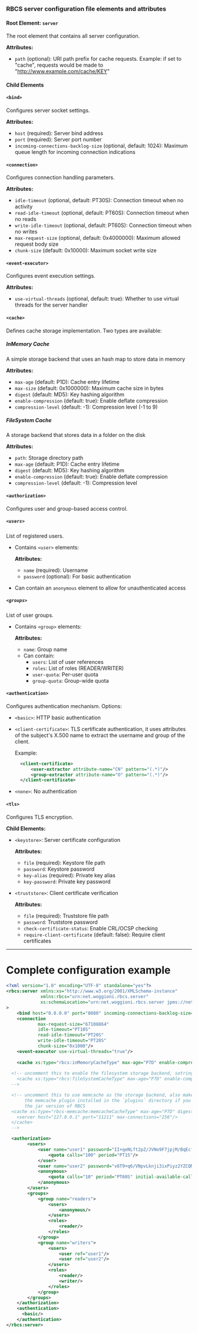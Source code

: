 ### RBCS server configuration file elements and attributes

#### Root Element: `server`
The root element that contains all server configuration.

**Attributes:**
- `path` (optional): URI path prefix for cache requests. Example: if set to "cache", requests would be made to "http://www.example.com/cache/KEY"

#### Child Elements

#### `<bind>`
Configures server socket settings.

**Attributes:**
- `host` (required): Server bind address
- `port` (required): Server port number
- `incoming-connections-backlog-size` (optional, default: 1024): Maximum queue length for incoming connection indications

#### `<connection>`
Configures connection handling parameters.

**Attributes:**
- `idle-timeout` (optional, default: PT30S): Connection timeout when no activity
- `read-idle-timeout` (optional, default: PT60S): Connection timeout when no reads
- `write-idle-timeout` (optional, default: PT60S): Connection timeout when no writes
- `max-request-size` (optional, default: 0x4000000): Maximum allowed request body size
- `chunk-size` (default: 0x10000): Maximum socket write size

#### `<event-executor>`
Configures event execution settings.

**Attributes:**
- `use-virtual-threads` (optional, default: true): Whether to use virtual threads for the server handler

#### `<cache>`
Defines cache storage implementation. Two types are available:

##### InMemory Cache

A simple storage backend that uses an hash map to store data in memory

**Attributes:**
- `max-age` (default: P1D): Cache entry lifetime
- `max-size` (default: 0x1000000): Maximum cache size in bytes
- `digest` (default: MD5): Key hashing algorithm
- `enable-compression` (default: true): Enable deflate compression
- `compression-level` (default: -1): Compression level (-1 to 9)

##### FileSystem Cache

A storage backend that stores data in a folder on the disk

**Attributes:**
- `path`: Storage directory path
- `max-age` (default: P1D): Cache entry lifetime
- `digest` (default: MD5): Key hashing algorithm
- `enable-compression` (default: true): Enable deflate compression
- `compression-level` (default: -1): Compression level

#### `<authorization>`
Configures user and group-based access control.

##### `<users>`
List of registered users.
- Contains `<user>` elements:

  **Attributes:**
    - `name` (required): Username
    - `password` (optional): For basic authentication
- Can contain an `anonymous` element to allow for unauthenticated access

##### `<groups>`
List of user groups.
- Contains `<group>` elements:

    **Attributes:**
    - `name`: Group name
    - Can contain:
        - `users`: List of user references
        - `roles`: List of roles (READER/WRITER)
        - `user-quota`: Per-user quota
        - `group-quota`: Group-wide quota

#### `<authentication>`
Configures authentication mechanism. Options:
- `<basic>`: HTTP basic authentication
- `<client-certificate>`: TLS certificate authentication, it uses attributes of the subject's X.500 name
  to extract the username and group of the client.

  Example:
  ```xml
    <client-certificate>
        <user-extractor attribute-name="CN" pattern="(.*)"/>
        <group-extractor attribute-name="O" pattern="(.*)"/>
    </client-certificate>
  ```
- `<none>`: No authentication

#### `<tls>`
Configures TLS encryption.

**Child Elements:**
- `<keystore>`: Server certificate configuration

    **Attributes:**
    - `file` (required): Keystore file path
    - `password`: Keystore password
    - `key-alias` (required): Private key alias
    - `key-password`: Private key password

- `<truststore>`: Client certificate verification

    **Attributes:**  
    - `file` (required): Truststore file path
    - `password`: Truststore password
    - `check-certificate-status`: Enable CRL/OCSP checking
    - `require-client-certificate` (default: false): Require client certificates


----------------------------

# Complete configuration example

```xml
<?xml version="1.0" encoding="UTF-8" standalone="yes"?>
<rbcs:server xmlns:xs="http://www.w3.org/2001/XMLSchema-instance"
             xmlns:rbcs="urn:net.woggioni.rbcs.server"
             xs:schemaLocation="urn:net.woggioni.rbcs.server jpms://net.woggioni.rbcs.server/net/woggioni/rbcs/server/schema/rbcs-server.xsd"
>
    <bind host="0.0.0.0" port="8080" incoming-connections-backlog-size="1024"/>
    <connection
            max-request-size="67108864"
            idle-timeout="PT10S"
            read-idle-timeout="PT20S"
            write-idle-timeout="PT20S"
            chunk-size="0x1000"/>
    <event-executor use-virtual-threads="true"/>
  
    <cache xs:type="rbcs:inMemoryCacheType" max-age="P7D" enable-compression="false" max-size="0x10000000" />
  
  <!-- uncomment this to enable the filesystem storage backend, sotring cache data in "${sys:java.io.tmpdir}/rbcs"
    <cache xs:type="rbcs:fileSystemCacheType" max-age="P7D" enable-compression="false" path="${sys:java.io.tmpdir}/rbcs"/>
  -->

  <!-- uncomment this to use memcache as the storage backend, also make sure you have 
       the memcache plugin installed in the `plugins` directory if you are using running
       the jar version of RBCS
  <cache xs:type="rbcs-memcache:memcacheCacheType" max-age="P7D" digest="MD5">
    <server host="127.0.0.1" port="11211" max-connections="256"/>
  </cache>
  -->

  <authorization>
        <users>
            <user name="user1" password="II+qeNLft2pZ/JVNo9F7jpjM/BqEcfsJW27NZ6dPVs8tAwHbxrJppKYsbL7J/SMl">
                <quota calls="100" period="PT1S"/>
            </user>
            <user name="user2" password="v6T9+q6/VNpvLknji3ixPiyz2YZCQMXj2FN7hvzbfc2Ig+IzAHO0iiBCH9oWuBDq"/>
            <anonymous>
                <quota calls="10" period="PT60S" initial-available-calls="10" max-available-calls="10"/>
            </anonymous>
        </users>
        <groups>
            <group name="readers">
                <users>
                    <anonymous/>
                </users>
                <roles>
                    <reader/>
                </roles>
            </group>
            <group name="writers">
                <users>
                    <user ref="user1"/>
                    <user ref="user2"/>
                </users>
                <roles>
                    <reader/>
                    <writer/>
                </roles>
            </group>
        </groups>
    </authorization>
    <authentication>
      <basic/>
    </authentication>
</rbcs:server>

```
